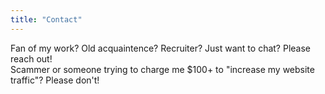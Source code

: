 ```yaml
---
title: "Contact"
---
```


Fan of my work? Old acquaintence? Recruiter? Just want to chat? Please reach out!<br>
Scammer or someone trying to charge me $100+ to "increase my website traffic"? Please don't!